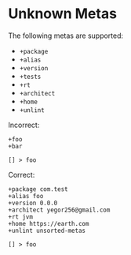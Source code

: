 # Unknown Metas

The following metas are supported:

* `+package`
* `+alias`
* `+version`
* `+tests`
* `+rt`
* `+architect`
* `+home`
* `+unlint`

Incorrect:

```eo
+foo
+bar

[] > foo
```

Correct:

```eo
+package com.test
+alias foo
+version 0.0.0
+architect yegor256@gmail.com
+rt jvm
+home https://earth.com
+unlint unsorted-metas

[] > foo
```
